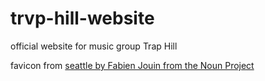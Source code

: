 # trvp-hill-website
official website for music group Trap Hill

favicon from [seattle by Fabien Jouin from the Noun Project](https://thenounproject.com/term/seattle/131555/)